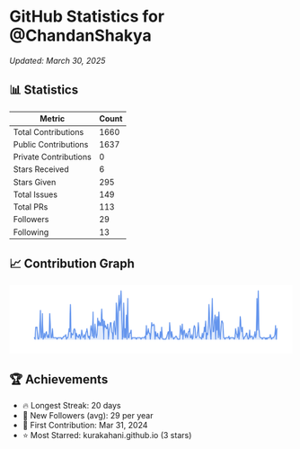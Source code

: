 # GitHub Statistics for @ChandanShakya
*Updated: March 30, 2025*

## 📊 Statistics
| Metric | Count |
|--------|--------|
| Total Contributions | 1660 |
| Public Contributions | 1637 |
| Private Contributions | 0 |
| Stars Received | 6 |
| Stars Given | 295 |
| Total Issues | 149 |
| Total PRs | 113 |
| Followers | 29 |
| Following | 13 |

## 📈 Contribution Graph

![Contribution Graph](./contribution_graph.png)

## 🏆 Achievements

- 🔥 Longest Streak: 20 days
- 👥 New Followers (avg): 29 per year
- 📅 First Contribution: Mar 31, 2024
- ⭐ Most Starred: kurakahani.github.io (3 stars)
